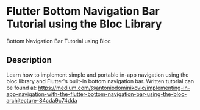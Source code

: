 # Flutter Bottom Navigation Bar Tutorial using the Bloc Library
Bottom Navigation Bar Tutorial using Bloc

## Description

Learn how to implement simple and portable in-app navigation 
using the bloc library and Flutter's built-in bottom navigation bar.
Written tutorial can be found at:
https://medium.com/@antoniodominikovic/implementing-in-app-navigation-with-the-flutter-bottom-navigation-bar-using-the-bloc-architecture-84cda9c74dda
